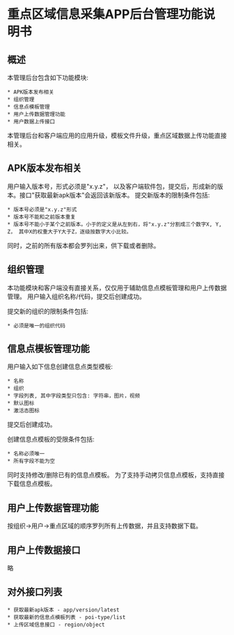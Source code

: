 # 重点区域信息采集APP后台管理功能说明书

## 概述
本管理后台包含如下功能模块:

    * APK版本发布相关
    * 组织管理
    * 信息点模板管理
    * 用户上传数据管理功能
    * 用户数据上传接口

本管理后台和客户端应用的应用升级，模板文件升级，重点区域数据上传功能直接相关。

## APK版本发布相关

用户输入版本号，形式必须是"x.y.z"， 以及客户端软件包，提交后，形成新的版本。接口"获取最新apk版本"会返回该新版本。
提交新版本的限制条件包括:

    * 版本号必须是"x.y.z"形式
    * 版本号不能和之前版本重复
    * 版本号不能小于某个之前版本。小于的定义是从左到右，将"x.y.z"分割成三个数字X, Y, Z， 其中X的权重大于Y大于Z，逐级按数字大小比较。
同时，之前的所有版本都会罗列出来，供下载或者删除。

## 组织管理
本功能模块和客户端没有直接关系，仅仅用于辅助信息点模板管理和用户上传数据管理。
用户输入组织名称/代码，提交后创建成功。

提交新的组织的限制条件包括:
   
    * 必须是唯一的组织代码
    
## 信息点模板管理功能

用户输入如下信息创建信息点类型模板:

    * 名称
    * 组织
    * 字段列表, 其中字段类型只包含: 字符串，图片，视频
    * 默认图标
    * 激活态图标

提交后创建成功。

创建信息点模板的受限条件包括:

    * 名称必须唯一
    * 所有字段不能为空

同时支持修改/删除已有的信息点模板。
为了支持手动拷贝信息点模板，支持直接下载信息点模板。

## 用户上传数据管理功能

按组织->用户->重点区域的顺序罗列所有上传数据，并且支持数据下载。

## 用户上传数据接口
略


## 对外接口列表
    * 获取最新apk版本 - app/version/latest
    * 获取最新的信息点模板列表 - poi-type/list
    * 上传区域信息接口 - region/object
